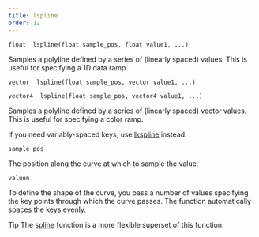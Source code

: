 ```yaml
---
title: lspline
order: 12
---
```

`float  lspline(float sample_pos, float value1, ...)`

Samples a polyline defined by a series of (linearly spaced) values.
This is useful for specifying a 1D data ramp.

`vector  lspline(float sample_pos, vector value1, ...)`

`vector4  lspline(float sample_pos, vector4 value1, ...)`

Samples a polyline defined by a series of (linearly spaced) vector values.
This is useful for specifying a color ramp.

If you need variably-spaced keys, use [lkspline](lkspline.html "Samples a polyline between the key points.") instead.

`sample_pos`

The position along the curve at which to sample the value.

`valuen`

To define the shape of the curve, you pass a number of values specifying the key points through which the curve passes. The function automatically spaces the keys evenly.

Tip
The [spline](spline.html "Samples a value along a polyline or spline curve.") function is a more flexible superset of this function.
